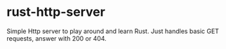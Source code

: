 # rust-http-server

Simple Http server to play around and learn Rust. Just handles basic GET requests, answer with 200 or 404. 
